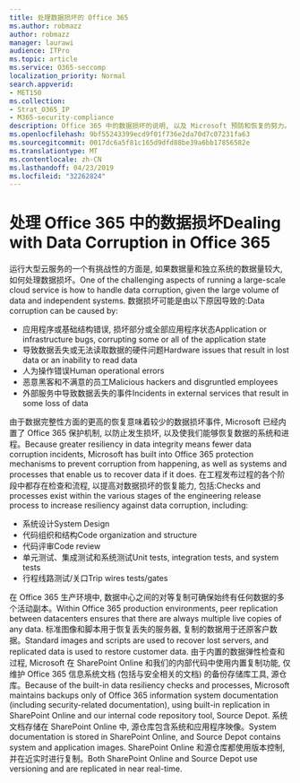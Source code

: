 ```yaml
---
title: 处理数据损坏的 Office 365
ms.author: robmazz
author: robmazz
manager: laurawi
audience: ITPro
ms.topic: article
ms.service: O365-seccomp
localization_priority: Normal
search.appverid:
- MET150
ms.collection:
- Strat_O365_IP
- M365-security-compliance
description: Office 365 中的数据损坏的说明, 以及 Microsoft 预防和恢复的努力。
ms.openlocfilehash: 9bf55243399ecd9f01f736e2da70d7c07231fa63
ms.sourcegitcommit: 0017dc6a5f81c165d9dfd88be39a6bb17856582e
ms.translationtype: MT
ms.contentlocale: zh-CN
ms.lasthandoff: 04/23/2019
ms.locfileid: "32262824"
---
```

# <a name="dealing-with-data-corruption-in-office-365"></a><span data-ttu-id="3dcce-103">处理 Office 365 中的数据损坏</span><span class="sxs-lookup"><span data-stu-id="3dcce-103">Dealing with Data Corruption in Office 365</span></span>

<span data-ttu-id="3dcce-104">运行大型云服务的一个有挑战性的方面是, 如果数据量和独立系统的数据量较大, 如何处理数据损坏。</span><span class="sxs-lookup"><span data-stu-id="3dcce-104">One of the challenging aspects of running a large-scale cloud service is how to handle data corruption, given the large volume of data and independent systems.</span></span> <span data-ttu-id="3dcce-105">数据损坏可能是由以下原因导致的:</span><span class="sxs-lookup"><span data-stu-id="3dcce-105">Data corruption can be caused by:</span></span>
- <span data-ttu-id="3dcce-106">应用程序或基础结构错误, 损坏部分或全部应用程序状态</span><span class="sxs-lookup"><span data-stu-id="3dcce-106">Application or infrastructure bugs, corrupting some or all of the application state</span></span> 
- <span data-ttu-id="3dcce-107">导致数据丢失或无法读取数据的硬件问题</span><span class="sxs-lookup"><span data-stu-id="3dcce-107">Hardware issues that result in lost data or an inability to read data</span></span> 
- <span data-ttu-id="3dcce-108">人为操作错误</span><span class="sxs-lookup"><span data-stu-id="3dcce-108">Human operational errors</span></span> 
- <span data-ttu-id="3dcce-109">恶意黑客和不满意的员工</span><span class="sxs-lookup"><span data-stu-id="3dcce-109">Malicious hackers and disgruntled employees</span></span> 
- <span data-ttu-id="3dcce-110">外部服务中导致数据丢失的事件</span><span class="sxs-lookup"><span data-stu-id="3dcce-110">Incidents in external services that result in some loss of data</span></span> 

<span data-ttu-id="3dcce-111">由于数据完整性方面的更高的恢复意味着较少的数据损坏事件, Microsoft 已经内置了 Office 365 保护机制, 以防止发生损坏, 以及使我们能够恢复数据的系统和进程。</span><span class="sxs-lookup"><span data-stu-id="3dcce-111">Because greater resiliency in data integrity means fewer data corruption incidents, Microsoft has built into Office 365 protection mechanisms to prevent corruption from happening, as well as systems and processes that enable us to recover data if it does.</span></span> <span data-ttu-id="3dcce-112">在工程发布过程的各个阶段中都存在检查和流程, 以提高对数据损坏的恢复能力, 包括:</span><span class="sxs-lookup"><span data-stu-id="3dcce-112">Checks and processes exist within the various stages of the engineering release process to increase resiliency against data corruption, including:</span></span>
- <span data-ttu-id="3dcce-113">系统设计</span><span class="sxs-lookup"><span data-stu-id="3dcce-113">System Design</span></span>
- <span data-ttu-id="3dcce-114">代码组织和结构</span><span class="sxs-lookup"><span data-stu-id="3dcce-114">Code organization and structure</span></span> 
- <span data-ttu-id="3dcce-115">代码评审</span><span class="sxs-lookup"><span data-stu-id="3dcce-115">Code review</span></span> 
- <span data-ttu-id="3dcce-116">单元测试、集成测试和系统测试</span><span class="sxs-lookup"><span data-stu-id="3dcce-116">Unit tests, integration tests, and system tests</span></span>
- <span data-ttu-id="3dcce-117">行程线路测试/关口</span><span class="sxs-lookup"><span data-stu-id="3dcce-117">Trip wires tests/gates</span></span> 

<span data-ttu-id="3dcce-118">在 Office 365 生产环境中, 数据中心之间的对等复制可确保始终有任何数据的多个活动副本。</span><span class="sxs-lookup"><span data-stu-id="3dcce-118">Within Office 365 production environments, peer replication between datacenters ensures that there are always multiple live copies of any data.</span></span> <span data-ttu-id="3dcce-119">标准图像和脚本用于恢复丢失的服务器, 复制的数据用于还原客户数据。</span><span class="sxs-lookup"><span data-stu-id="3dcce-119">Standard images and scripts are used to recover lost servers, and replicated data is used to restore customer data.</span></span> <span data-ttu-id="3dcce-120">由于内置的数据弹性检查和过程, Microsoft 在 SharePoint Online 和我们的内部代码中使用内置复制功能, 仅维护 Office 365 信息系统文档 (包括与安全相关的文档) 的备份存储库工具, 源仓库。</span><span class="sxs-lookup"><span data-stu-id="3dcce-120">Because of the built-in data resiliency checks and processes, Microsoft maintains backups only of Office 365 information system documentation (including security-related documentation), using built-in replication in SharePoint Online and our internal code repository tool, Source Depot.</span></span> <span data-ttu-id="3dcce-121">系统文档存储在 SharePoint Online 中, 源仓库包含系统和应用程序映像。</span><span class="sxs-lookup"><span data-stu-id="3dcce-121">System documentation is stored in SharePoint Online, and Source Depot contains system and application images.</span></span> <span data-ttu-id="3dcce-122">SharePoint Online 和源仓库都使用版本控制, 并在近实时进行复制。</span><span class="sxs-lookup"><span data-stu-id="3dcce-122">Both SharePoint Online and Source Depot use versioning and are replicated in near real-time.</span></span> 